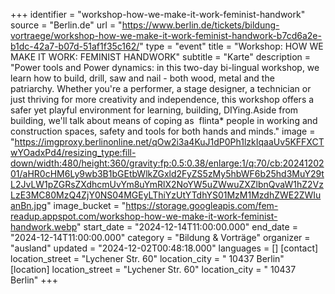 +++
identifier = "workshop-how-we-make-it-work-feminist-handwork"
source = "Berlin.de"
url = "https://www.berlin.de/tickets/bildung-vortraege/workshop-how-we-make-it-work-feminist-handwork-b7cd6a2e-b1dc-42a7-b07d-51af1f35c162/"
type = "event"
title = "Workshop: HOW WE MAKE IT WORK: FEMINIST HANDWORK"
subtitle = "Karte"
description = "Power tools and Power dynamics: in this two-day bi-lingual workshop, we learn how to build, drill, saw and nail - both wood, metal and the patriarchy. Whether you're a performer, a stage designer, a technician or just thriving for more creativity and independence, this workshop offers a safer yet playful environment for learning, building, DIYing.Aside from building, we'll talk about means of coping as  flinta* people in working and construction spaces, safety and tools for both hands and minds."
image = "https://imgproxy.berlinonline.net/qOw2i3a4KuJ1dP0Ph1lzkIqaaUv5KFFXCTwYOadxPd4/resizing_type:fill-down/width:480/height:360/gravity:fp:0.5:0.38/enlarge:1/q:70/cb:2024120201/aHR0cHM6Ly9wb3B1bGEtbWlkZGxld2FyZS5zMy5hbWF6b25hd3MuY29tL2JvLW1pZGRsZXdhcmUvYm8uYmRlX2NoYW5uZWwuZXZlbnQvaW1hZ2VzLzE3MC80MzQ4ZjY0NS04MGEyLThiYzUtYTdhYS01MzM1MzdhZWE2ZWIuanBn.jpg"
image_bucket = "https://storage.googleapis.com/fem-readup.appspot.com/workshop-how-we-make-it-work-feminist-handwork.webp"
start_date = "2024-12-14T11:00:00.000"
end_date = "2024-12-14T11:00:00.000"
category = "Bildung & Vorträge"
organizer = "ausland"
updated = "2024-12-02T00:48:18.000"
languages = []
[contact]
location_street = "Lychener Str. 60"
location_city = " 10437 Berlin"
[location]
location_street = "Lychener Str. 60"
location_city = " 10437 Berlin"
+++